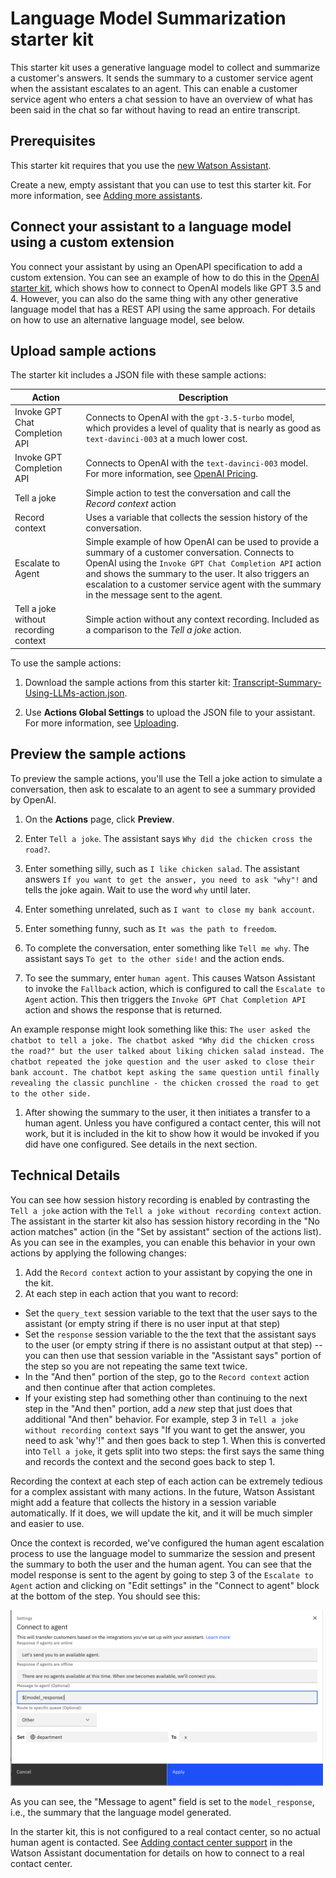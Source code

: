 # Language Model Summarization starter kit

This starter kit uses a generative language model to collect and summarize a customer's answers.  It sends the summary to a customer service agent when the assistant escalates to an agent.  This can enable a customer service agent who enters a chat session to have an overview of what has been said in the chat so far without having to read an entire transcript.

## Prerequisites

This starter kit requires that you use the [new Watson Assistant](https://cloud.ibm.com/docs/watson-assistant?topic=watson-assistant-welcome-new-assistant).

Create a new, empty assistant that you can use to test this starter kit. For more information, see [Adding more assistants](https://cloud.ibm.com/docs/watson-assistant?topic=watson-assistant-assistant-add).

## Connect your assistant to a language model using a custom extension

You connect your assistant by using an OpenAPI specification to add a custom extension. You can see an example of how to do this in the [OpenAI starter kit](../language-model-openai), which shows how to connect to OpenAI models like GPT 3.5 and 4. However, you can also do the same thing with any other generative language model that has a REST API using the same approach. For details on how to use an alternative language model, see below.

## Upload sample actions

The starter kit includes a JSON file with these sample actions:

| Action | Description |
| --- | --- |
| Invoke GPT Chat Completion API | Connects to OpenAI with the `gpt-3.5-turbo` model, which provides a level of quality that is nearly as good as `text-davinci-003` at a much lower cost. |
| Invoke GPT Completion API | Connects to OpenAI with the `text-davinci-003` model. For more information, see [OpenAI Pricing](https://openai.com/pricing). |
| Tell a joke | Simple action to test the conversation and call the *Record context* action |
| Record context | Uses a variable that collects the session history of the conversation. |
| Escalate to Agent | Simple example of how OpenAI can be used to provide a summary of a customer conversation. Connects to OpenAI using the `Invoke GPT Chat Completion API` action and shows the summary to the user.  It also triggers an escalation to a customer service agent with the summary in the message sent to the agent. |
| Tell a joke without recording context | Simple action without any context recording. Included as a comparison to the *Tell a joke* action. |

To use the sample actions:

1. Download the sample actions from this starter kit: [Transcript-Summary-Using-LLMs-action.json](./Transcript-Summary-Using-LLMs-action.json).

1. Use **Actions Global Settings** to upload the JSON file to your assistant. For more information, see [Uploading](https://cloud.ibm.com/docs/watson-assistant?topic=watson-assistant-admin-backup-restore#backup-restore-import).

## Preview the sample actions

To preview the sample actions, you'll use the Tell a joke action to simulate a conversation, then ask to escalate to an agent to see a summary provided by OpenAI.

1. On the **Actions** page, click **Preview**.

1. Enter `Tell a joke`. The assistant says `Why did the chicken cross the road?`.

1. Enter something silly, such as `I like chicken salad`. The assistant answers `If you want to get the answer, you need to ask "why"!` and tells the joke again. Wait to use the word `why` until later.

1. Enter something unrelated, such as `I want to close my bank account`.

1. Enter something funny, such as `It was the path to freedom`.

1. To complete the conversation, enter something like `Tell me why`. The assistant says `To get to the other side!` and the action ends.

1. To see the summary, enter `human agent`. This causes Watson Assistant to invoke the `Fallback` action, which is configured to call the `Escalate to Agent` action.  This then triggers the `Invoke GPT Chat Completion API` action and shows the response that is returned.

An example response might look something like this: `The user asked the chatbot to tell a joke. The chatbot asked "Why did the chicken cross the road?" but the user talked about liking chicken salad instead. The chatbot repeated the joke question and the user asked to close their bank account. The chatbot kept asking the same question until finally revealing the classic punchline - the chicken crossed the road to get to the other side.`

1. After showing the summary to the user, it then initiates a transfer to a human agent. Unless you have configured a contact center, this will not work, but it is included in the kit to show how it would be invoked if you did have one configured.  See details in the next section.

## Technical Details

You can see how session history recording is enabled by contrasting the `Tell a joke` action with the `Tell a joke without recording context` action.  The assistant in the starter kit also has session history recording in the "No action matches" action (in the "Set by assistant" section of the actions list).  As you can see in the examples, you can enable this behavior in your own actions by applying the following changes:

1. Add the `Record context` action to your assistant by copying the one in the kit.
2. At each step in each action that you want to record:
  - Set the `query_text` session variable to the text that the user says to the assistant (or empty string if there is no user input at that step)
  - Set the `response` session variable to the the text that the assistant says to the user (or empty string if there is no assistant output at that step) -- you can then use that session variable in the "Assistant says" portion of the step so you are not repeating the same text twice.
  - In the "And then" portion of the step, go to the `Record context` action and then continue after that action completes.
  - If your existing step had something other than continuing to the next step in the "And then" portion, add a _new_ step that just does that additional "And then" behavior.  For example, step 3 in `Tell a joke without recording context` says "If you want to get the answer, you need to ask 'why'!" and then goes back to step 1.  When this is converted into `Tell a joke`, it gets split into two steps: the first says the same thing and records the context and the second goes back to step 1.

Recording the context at each step of each action can be extremely tedious for a complex assistant with many actions.  In the future, Watson Assistant might add a feature that collects the history in a session variable automatically.  If it does, we will update the kit, and it will be much simpler and easier to use.

Once the context is recorded, we've configured the human agent escalation process to use the language model to summarize the session and present the summary to both the user and the human agent.  You can see that the model response is sent to the agent by going to step 3 of the `Escalate to Agent` action and clicking on "Edit settings" in the "Connect to agent" block at the bottom of the step.  You should see this:

<img src="./assets/connect.png" width="500"/>

As you can see, the "Message to agent" field is set to the `model_response`, i.e., the summary that the language model generated.

In the starter kit, this is not configured to a real contact center, so no actual human agent is contacted.  See [Adding contact center support](https://cloud.ibm.com/docs/watson-assistant?topic=watson-assistant-deploy-web-chat-haa) in the Watson Assistant documentation for details on how to connect to a real contact center.
